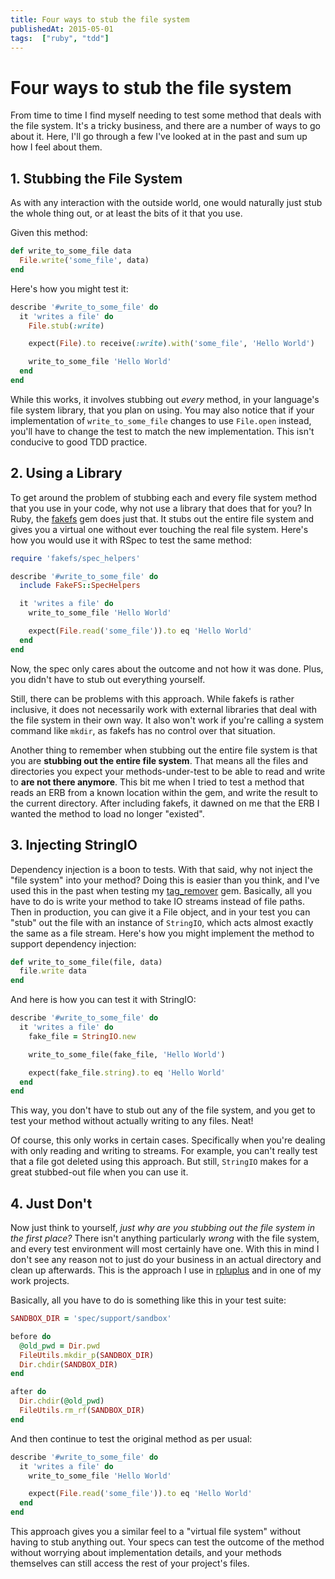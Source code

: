 ```yaml
---
title: Four ways to stub the file system
publishedAt: 2015-05-01
tags:  ["ruby", "tdd"]
---
```

# Four ways to stub the file system

From time to time I find myself needing to test some method that deals with the file system. It's a tricky business, and there are a number of ways to go about it. Here, I'll go through a few I've looked at in the past and sum up how I feel about them.

## 1. Stubbing the File System

As with any interaction with the outside world, one would naturally just stub the whole thing out, or at least the bits of it that you use.

Given this method:

```ruby
def write_to_some_file data
  File.write('some_file', data)
end
```

Here's how you might test it:

```ruby
describe '#write_to_some_file' do
  it 'writes a file' do
    File.stub(:write)

    expect(File).to receive(:write).with('some_file', 'Hello World')

    write_to_some_file 'Hello World'
  end
end
```

While this works, it involves stubbing out _every_ method, in your language's file system library, that you plan on using. You may also notice that if your implementation of `write_to_some_file` changes to use `File.open` instead, you'll have to change the test to match the new implementation. This isn't conducive to good TDD practice.

## 2. Using a Library
To get around the problem of stubbing each and every file system method that you use in your code, why not use a library that does that for you? In Ruby, the [fakefs](https://github.com/defunkt/fakefs) gem does just that. It stubs out the entire file system and gives you a virtual one without ever touching the real file system. Here's how you would use it with RSpec to test the same method:

```ruby
require 'fakefs/spec_helpers'

describe '#write_to_some_file' do
  include FakeFS::SpecHelpers

  it 'writes a file' do
    write_to_some_file 'Hello World'

    expect(File.read('some_file')).to eq 'Hello World'
  end
end
```

Now, the spec only cares about the outcome and not how it was done. Plus, you didn't have to stub out everything yourself.

Still, there can be problems with this approach. While fakefs is rather inclusive, it does not necessarily work with external libraries that deal with the file system in their own way. It also won't work if you're calling a system command like `mkdir`, as fakefs has no control over that situation.

Another thing to remember when stubbing out the entire file system is that you are **stubbing out the entire file system**. That means all the files and directories you expect your methods-under-test to be able to read and write to **are not there anymore**. This bit me when I tried to test a method that reads an ERB from a known location within the gem, and write the result to the current directory. After including fakefs, it dawned on me that the ERB I wanted the method to load no longer "existed".

## 3. Injecting StringIO

Dependency injection is a boon to tests. With that said, why not inject the "file system" into your method? Doing this is easier than you think, and I've used this in the past when testing my [tag_remover](https://github.com/jellymann/tag_remover) gem. Basically, all you have to do is write your method to take IO streams instead of file paths. Then in production, you can give it a File object, and in your test you can "stub" out the file with an instance of `StringIO`, which acts almost exactly the same as a file stream. Here's how you might implement the method to support dependency injection:

``` ruby
def write_to_some_file(file, data)
  file.write data
end
```

And here is how you can test it with StringIO:

``` ruby
describe '#write_to_some_file' do
  it 'writes a file' do
    fake_file = StringIO.new

    write_to_some_file(fake_file, 'Hello World')

    expect(fake_file.string).to eq 'Hello World'
  end
end
```

This way, you don't have to stub out any of the file system, and you get to test your method without actually writing to any files. Neat!

Of course, this only works in certain cases. Specifically when you're dealing with only reading and writing to streams. For example, you can't really test that a file got deleted using this approach. But still, `StringIO` makes for a great stubbed-out file when you can use it.

## 4. Just Don't

Now just think to yourself, _just why are you stubbing out the file system in the first place?_ There isn't anything particularly _wrong_ with the file system, and every test environment will most certainly have one. With this in mind I don't see any reason not to just do your business in an actual directory and clean up afterwards. This is the approach I use in [rpluplus](https://github.com/jellymann/rplusplus) and in one of my work projects.

Basically, all you have to do is something like this in your test suite:

```ruby
SANDBOX_DIR = 'spec/support/sandbox'

before do
  @old_pwd = Dir.pwd
  FileUtils.mkdir_p(SANDBOX_DIR)
  Dir.chdir(SANDBOX_DIR)
end

after do
  Dir.chdir(@old_pwd)
  FileUtils.rm_rf(SANDBOX_DIR)
end
```

And then continue to test the original method as per usual:

```ruby
describe '#write_to_some_file' do
  it 'writes a file' do
    write_to_some_file 'Hello World'

    expect(File.read('some_file')).to eq 'Hello World'
  end
end
```

This approach gives you a similar feel to a "virtual file system" without having to stub anything out. Your specs can test the outcome of the method without worrying about implementation details, and your methods themselves can still access the rest of your project's files.
